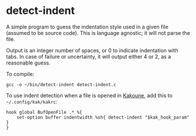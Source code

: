 # detect-indent

A simple program to guess the indentation style used in a given file (assumed to be source code). This is language agnostic; it will not parse the file.

Output is an integer number of spaces, or 0 to indicate indentation with tabs. In case of failure or uncertainty, it will output either 4 or 2, as a reasonable guess.

To compile:

```
gcc -o ~/bin/detect-indent detect-indent.c
```

To use indent detection when a file is opened in [Kakoune](https://github.com/mawww/kakoune), add this to `~/.config/kak/kakrc`:

```
hook global BufOpenFile .* %{
	set-option buffer indentwidth %sh{ detect-indent "$kak_hook_param" }
}
```
